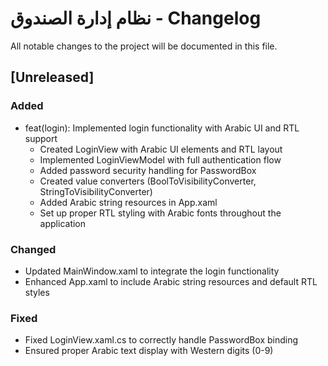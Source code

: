 # نظام إدارة الصندوق - Changelog

All notable changes to the project will be documented in this file.

## [Unreleased]

### Added
- feat(login): Implemented login functionality with Arabic UI and RTL support
  - Created LoginView with Arabic UI elements and RTL layout
  - Implemented LoginViewModel with full authentication flow
  - Added password security handling for PasswordBox
  - Created value converters (BoolToVisibilityConverter, StringToVisibilityConverter)
  - Added Arabic string resources in App.xaml
  - Set up proper RTL styling with Arabic fonts throughout the application

### Changed
- Updated MainWindow.xaml to integrate the login functionality
- Enhanced App.xaml to include Arabic string resources and default RTL styles

### Fixed
- Fixed LoginView.xaml.cs to correctly handle PasswordBox binding
- Ensured proper Arabic text display with Western digits (0-9)